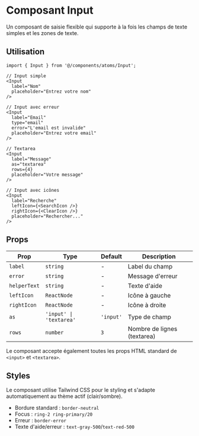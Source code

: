 # Composant Input

Un composant de saisie flexible qui supporte à la fois les champs de texte simples et les zones de texte.

## Utilisation

```tsx
import { Input } from '@/components/atoms/Input';

// Input simple
<Input
  label="Nom"
  placeholder="Entrez votre nom"
/>

// Input avec erreur
<Input
  label="Email"
  type="email"
  error="L'email est invalide"
  placeholder="Entrez votre email"
/>

// Textarea
<Input
  label="Message"
  as="textarea"
  rows={4}
  placeholder="Votre message"
/>

// Input avec icônes
<Input
  label="Recherche"
  leftIcon={<SearchIcon />}
  rightIcon={<ClearIcon />}
  placeholder="Rechercher..."
/>
```

## Props

| Prop | Type | Default | Description |
|------|------|---------|-------------|
| `label` | `string` | - | Label du champ |
| `error` | `string` | - | Message d'erreur |
| `helperText` | `string` | - | Texte d'aide |
| `leftIcon` | `ReactNode` | - | Icône à gauche |
| `rightIcon` | `ReactNode` | - | Icône à droite |
| `as` | `'input' \| 'textarea'` | `'input'` | Type de champ |
| `rows` | `number` | `3` | Nombre de lignes (textarea) |

Le composant accepte également toutes les props HTML standard de `<input>` et `<textarea>`.

## Styles

Le composant utilise Tailwind CSS pour le styling et s'adapte automatiquement au thème actif (clair/sombre).

- Bordure standard : `border-neutral`
- Focus : `ring-2 ring-primary/20`
- Erreur : `border-error`
- Texte d'aide/erreur : `text-gray-500`/`text-red-500` 